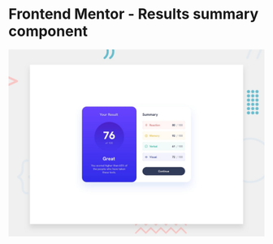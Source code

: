 
# Frontend Mentor - Results summary component

![Design preview for the Results summary component coding challenge](./design/desktop-preview.jpg)


